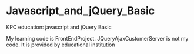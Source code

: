 # Javascript_and_jQuery_Basic
KPC education: javascript and jQuery Basic


My learning code is FrontEndProject.
JQueryAjaxCustomerServer is not my code. It is provided by educational institution
